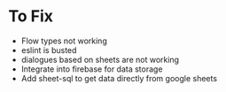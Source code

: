 # To Fix

* Flow types not working
* eslint is busted
* dialogues based on sheets are not working
* Integrate into firebase for data storage
* Add sheet-sql to get data directly from google sheets
 